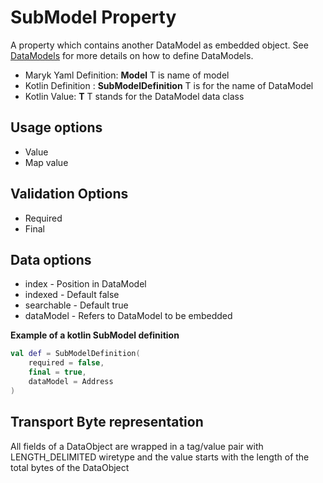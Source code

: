 # SubModel Property
A property which contains another DataModel as embedded object. See 
[DataModels](../datamodel.md) for more details on how to define DataModels.

- Maryk Yaml Definition: **Model<T>** T is name of model
- Kotlin Definition : **SubModelDefinition<T>** T is for the name of DataModel
- Kotlin Value: **T** T stands for the DataModel data class 

## Usage options
- Value
- Map value

## Validation Options
- Required
- Final

## Data options
- index - Position in DataModel 
- indexed - Default false
- searchable - Default true
- dataModel - Refers to DataModel to be embedded

**Example of a kotlin SubModel definition**
```kotlin
val def = SubModelDefinition(
    required = false,
    final = true,
    dataModel = Address
)
```

## Transport Byte representation
All fields of a DataObject are wrapped in a tag/value pair with LENGTH_DELIMITED
wiretype and the value starts with the length of the total bytes of the DataObject
